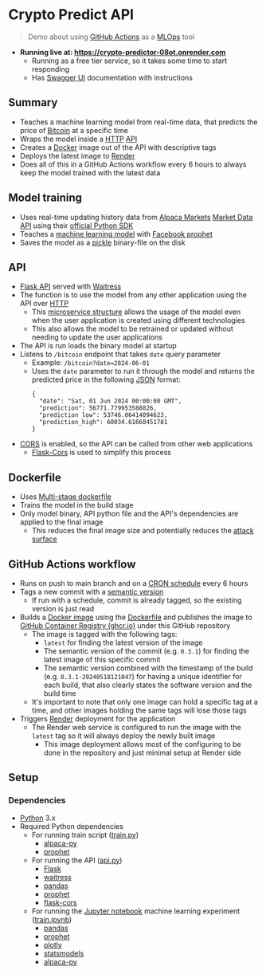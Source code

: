 # Crypto Predict API

> Demo about using [GitHub Actions](https://docs.github.com/en/actions) as a [MLOps](https://www.databricks.com/glossary/mlops) tool

- **Running live at: https://crypto-predictor-08ot.onrender.com**
  - Running as a free tier service, so it takes some time to start responding
  - Has [Swagger UI](https://swagger.io/tools/swagger-ui/) documentation with instructions

## Summary

- Teaches a machine learning model from real-time data, that predicts the price of [Bitcoin](https://bitcoin.org/en/) at a specific time
- Wraps the model inside a [HTTP](https://developer.mozilla.org/en-US/docs/Web/HTTP/Overview) [API](https://www.ibm.com/topics/api)
- Creates a [Docker](https://www.docker.com/) image out of the API with descriptive tags
- Deploys the latest image to [Render](https://render.com/)
- Does all of this in a GitHub Actions workflow every 6 hours to always keep the model trained with the latest data

## Model training

- Uses real-time updating history data from [Alpaca Markets](https://alpaca.markets/) [Market Data API](https://docs.alpaca.markets/docs/about-market-data-api) using their [official Python SDK](https://github.com/alpacahq/alpaca-py)
- Teaches a [machine learning model](https://www.coursera.org/articles/machine-learning-models) with [Facebook prophet](https://facebook.github.io/prophet/)
- Saves the model as a [pickle](https://docs.python.org/3/library/pickle.html) binary-file on the disk

## API

- [Flask API](https://flask.palletsprojects.com/en/3.0.x/) served with [Waitress](https://docs.pylonsproject.org/projects/waitress/en/stable/index.html)
- The function is to use the model from any other application using the API over [HTTP](https://developer.mozilla.org/en-US/docs/Web/HTTP/Overview)
  - This [microservice structure](https://microservices.io/) allows the usage of the model even when the user application is created using different technologies
  - This also allows the model to be retrained or updated without needing to update the user applications
- The API is run loads the binary model at startup
- Listens to `/bitcoin` endpoint that takes `date` query parameter
  - Example: `/bitcoin?date=2024-06-01`
  - Uses the `date` parameter to run it through the model and returns the predicted price in the following [JSON](https://developer.mozilla.org/en-US/docs/Web/JavaScript/Reference/Global_Objects/JSON) format:
    ```
    {
      "date": "Sat, 01 Jun 2024 00:00:00 GMT",
      "prediction": 56771.779953588826,
      "prediction low": 53746.06414094623,
      "prediction_high": 60034.61668451781
    }
    ```
- [CORS](https://developer.mozilla.org/en-US/docs/Web/HTTP/CORS) is enabled, so the API can be called from other web applications
  - [Flask-Cors](https://flask-cors.readthedocs.io/en/latest/) is used to simplify this process

## Dockerfile

- Uses [Multi-stage dockerfile](https://docs.docker.com/build/building/multi-stage/)
- Trains the model in the build stage
- Only model binary, API python file and the API's dependencies are applied to the final image
  - This reduces the final image size and potentially reduces the [attack surface](https://www.fortinet.com/resources/cyberglossary/attack-surface)

## GitHub Actions workflow

- Runs on push to main branch and on a [CRON schedule](https://docs.github.com/en/actions/using-workflows/events-that-trigger-workflows#schedule) every 6 hours
- Tags a new commit with a [semantic version](https://www.geeksforgeeks.org/introduction-semantic-versioning/)
  - If run with a schedule, commit is already tagged, so the existing version is just read
- Builds a [Docker image](https://docs.docker.com/guides/docker-concepts/the-basics/what-is-an-image/) using the [Dockerfile](Dockerfile) and publishes the image to [GitHub Container Registry (ghcr.io)](https://docs.github.com/en/packages/working-with-a-github-packages-registry/working-with-the-container-registry) under this GitHub repository
  - The image is tagged with the following tags:
    - `latest` for finding the latest version of the image
    - The semantic version of the commit (e.g. `0.3.1`) for finding the latest image of this specific commit
    - The semantic version combined with the timestamp of the build (e.g. `0.3.1-20240518121047`) for having a unique identifier for each build, that also clearly states the software version and the build time
  - It's important to note that only one image can hold a specific tag at a time, and other images holding the same tags will lose those tags
- Triggers [Render](https://render.com/) deployment for the application
  - The Render web service is configured to run the image with the `latest` tag so it will always deploy the newly built image
    - This image deployment allows most of the configuring to be done in the repository and just minimal setup at Render side

## Setup

### Dependencies

- [Python](https://www.python.org/) 3.x
- Required Python dependencies
  - For running train script ([train.py](train.py))
    - [alpaca-py](https://pypi.org/project/alpaca-py/)
    - [prophet](https://pypi.org/project/prophet/)
  - For running the API ([api.py](api.py))
    - [Flask](https://pypi.org/project/Flask/)
    - [waitress](https://pypi.org/project/waitress/)
    - [pandas](https://pypi.org/project/pandas/)
    - [prophet](https://pypi.org/project/prophet/)
    - [flask-cors](https://pypi.org/project/Flask-Cors/)
  - For running the [Jupyter notebook](https://realpython.com/jupyter-notebook-introduction/) machine learning experiment ([train.ipynb](train.ipynb))
    - [pandas](https://pypi.org/project/pandas/)
    - [prophet](https://pypi.org/project/prophet/)
    - [plotly](https://pypi.org/project/plotly/)
    - [statsmodels](https://pypi.org/project/statsmodels/)
    - [alpaca-py](https://pypi.org/project/alpaca-py/)
